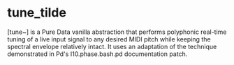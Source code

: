 # tune_tilde

[tune~] is a Pure Data vanilla abstraction that performs polyphonic real-time tuning of a live input signal to any desired MIDI pitch while keeping the spectral envelope relatively intact. It uses an adaptation of the technique demonstrated in Pd's I10.phase.bash.pd documentation patch.
